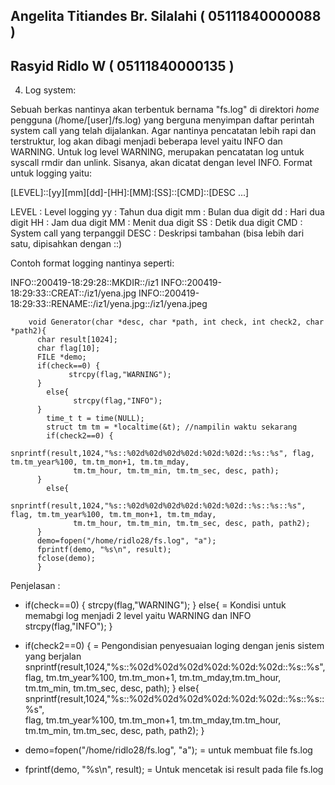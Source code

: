 ## Angelita Titiandes Br. Silalahi ( 05111840000088 )
## Rasyid Ridlo W ( 05111840000135 )

  4. Log system:

  Sebuah berkas nantinya akan terbentuk bernama "fs.log" di direktori *home* pengguna (/home/[user]/fs.log) yang berguna menyimpan daftar perintah system call yang telah dijalankan. Agar nantinya pencatatan lebih rapi dan terstruktur, log akan dibagi menjadi beberapa level yaitu INFO dan WARNING. Untuk log level WARNING, merupakan pencatatan log untuk syscall rmdir dan unlink. Sisanya, akan dicatat dengan level INFO. Format untuk logging yaitu:
  
  [LEVEL]::[yy][mm][dd]-[HH]:[MM]:[SS]::[CMD]::[DESC ...]

LEVEL    : Level logging
yy       : Tahun dua digit
mm       : Bulan dua digit
dd       : Hari dua digit
HH       : Jam dua digit
MM       : Menit dua digit
SS       : Detik dua digit
CMD      : System call yang terpanggil
DESC     : Deskripsi tambahan (bisa lebih dari satu, dipisahkan dengan ::)

Contoh format logging nantinya seperti:

INFO::200419-18:29:28::MKDIR::/iz1
INFO::200419-18:29:33::CREAT::/iz1/yena.jpg
INFO::200419-18:29:33::RENAME::/iz1/yena.jpg::/iz1/yena.jpeg

        void Generator(char *desc, char *path, int check, int check2, char *path2){
          char result[1024];
          char flag[10];
          FILE *demo;
          if(check==0) {
                 strcpy(flag,"WARNING");
          }
            else{
                  strcpy(flag,"INFO");
          }
            time_t t = time(NULL); 
            struct tm tm = *localtime(&t); //nampilin waktu sekarang
            if(check2==0) {
                  snprintf(result,1024,"%s::%02d%02d%02d%02d:%02d:%02d::%s::%s", flag, tm.tm_year%100, tm.tm_mon+1, tm.tm_mday, 
                  tm.tm_hour, tm.tm_min, tm.tm_sec, desc, path);
          }
            else{
                  snprintf(result,1024,"%s::%02d%02d%02d%02d:%02d:%02d::%s::%s::%s", flag, tm.tm_year%100, tm.tm_mon+1, tm.tm_mday,       
                  tm.tm_hour, tm.tm_min, tm.tm_sec, desc, path, path2);
          }
          demo=fopen("/home/ridlo28/fs.log", "a");
          fprintf(demo, "%s\n", result);
          fclose(demo);
          }
          
Penjelasan  :
-  if(check==0) {
                 strcpy(flag,"WARNING");
          }
            else{                                     = Kondisi untuk memabgi log menjadi 2 level yaitu WARNING dan INFO
                  strcpy(flag,"INFO");
          }
-  if(check2==0) {      = Pengondisian  penyesuaian loging dengan jenis sistem yang berjalan 
                  snprintf(result,1024,"%s::%02d%02d%02d%02d:%02d:%02d::%s::%s",                          
                  flag, tm.tm_year%100, tm.tm_mon+1, tm.tm_mday,tm.tm_hour, tm.tm_min, tm.tm_sec, desc, path);
          }
            else{
                  snprintf(result,1024,"%s::%02d%02d%02d%02d:%02d:%02d::%s::%s::%s",                      
                  flag, tm.tm_year%100, tm.tm_mon+1, tm.tm_mday,tm.tm_hour, tm.tm_min, tm.tm_sec, desc, path, path2);
          }
      
- demo=fopen("/home/ridlo28/fs.log", "a"); = untuk membuat file fs.log
- fprintf(demo, "%s\n", result);           = Untuk mencetak isi result pada file fs.log






